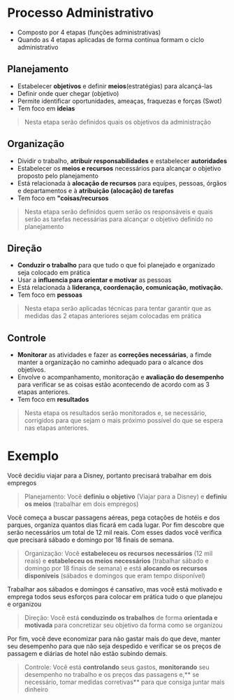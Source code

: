 # Processo Administrativo
- Composto por 4 etapas (funções administrativas)
- Quando as 4 etapas aplicadas de forma contínua formam o ciclo administrativo

## Planejamento
- Estabelecer **objetivos** e definir **meios**(estratégias) para alcançá-las
- Definir onde quer chegar (objetivo)
- Permite identificar oportunidades, ameaças, fraquezas e forças (Swot)
- Tem foco em **ideias**

> Nesta etapa serão definidos quais os objetivos da administração

## Organização
- Dividir o trabalho, **atribuir responsabilidades** e estabelecer **autoridades**
- Estabelecer os **meios e recursos** necessários para alcançar o objetivo proposto pelo planejamento
- Está relacionada à **alocação de recursos** para equipes, pessoas, órgãos e departamentos e à **atribuição (alocação) de tarefas**
- Tem foco em **"coisas/recursos**

> Nesta etapa serão definidos quem serão os responsáveis e quais serão as tarefas necessárias para alcançar o objetivo definido no planejamento

## Direção
- **Conduzir o trabalho** para que tudo o que foi planejado e organizado seja colocado em prática
- Usar a **influencia para orientar e motivar** as pessoas
- Está relacionada à **liderança, coordenação, comunicação, motivação.**
- Tem foco em **pessoas**

> Nesta etapa serão aplicadas técnicas para tentar garantir que as medidas das 2 etapas anteriores sejam colocadas em prática

## Controle
- **Monitorar** as atividades e fazer as **correções necessárias**, a fimde manter a organização no caminho adequado para o alcance dos objetivos.
- Envolve o acompanhamento, monitoração e **avaliação do desempenho** para verificar se as coisas estão acontecendo de acordo com as 3 etapas anteriores.
- Tem foco em **resultados**

> Nesta etapa os resultados serão monitorados e, se necessário, corrigidos para que sejam o mais próximo possível do que se espera nas etapas anteriores.

# Exemplo
Você decidiu viajar para a Disney, portanto precisará trabalhar em dois empregos
> Planejamento: Você **definiu o objetivo** (Viajar para a Disney) e **definiu os meios** (trabalhar em dois empregos)

Você começa a buscar passagens aéreas, pega cotações de hotéis e dos parques, organiza quantos dias ficará em cada lugar. Por fim descobre que serão necessários um total de 12 mil reais. Com esses dados você verifica que precisará sábado e domingo por 18 finais de semana.
> Organização: Você **estabeleceu os recursos necessários** (12 mil reais) e **estabeleceu os meios necessários** (trabalhar sábado e domingo por 18 finais de semana) e está **alocando os recursos disponíveis** (sábados e domingos que eram tempo disponível)

Trabalhar aos sábados e domingos é cansativo, mas você está motivado e emprega todos seus esforços para colocar em prática tudo o que planejou e organizou

> Direção: Você está **conduzindo os trabalhos** de forma **orientada e motivada** para concretizar seu objetivo da forma como se organizou

Por fim, você deve economizar para não gastar mais do que deve, manter seu desempenho para que não seja despedido e verificar se os preços de passagem e diárias de hotel não estão subindo demais.

> Controle: Você está **controlando** seus gastos, **monitorando** seu desempenho no trabalho e os preços das passagens e,** se necessário, tomar medidas corretivas** para que consiga juntar mais dinheiro